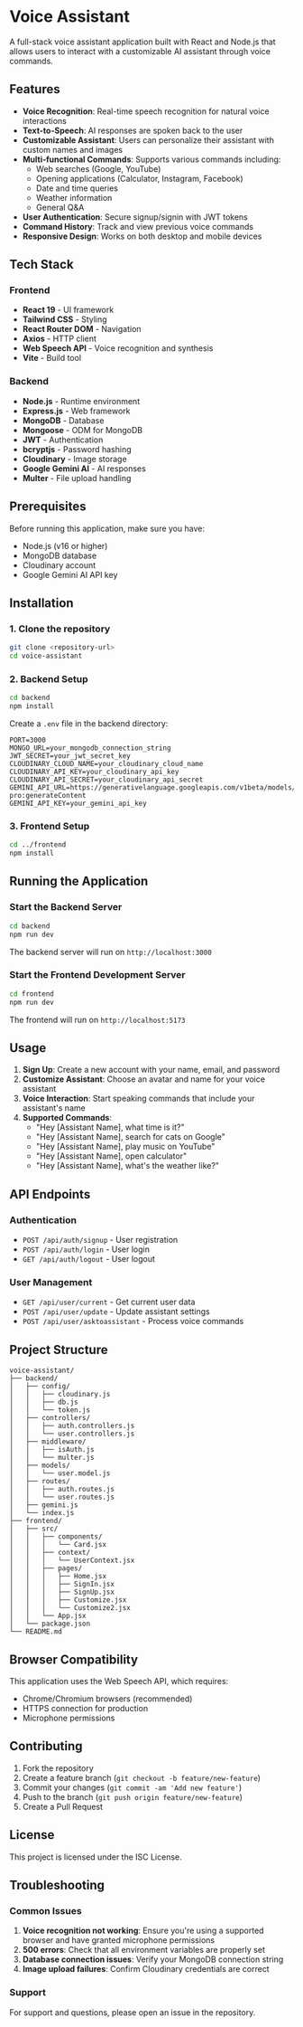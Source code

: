 # Voice Assistant

A full-stack voice assistant application built with React and Node.js that allows users to interact with a customizable AI assistant through voice commands.

## Features

- **Voice Recognition**: Real-time speech recognition for natural voice interactions
- **Text-to-Speech**: AI responses are spoken back to the user
- **Customizable Assistant**: Users can personalize their assistant with custom names and images
- **Multi-functional Commands**: Supports various commands including:
  - Web searches (Google, YouTube)
  - Opening applications (Calculator, Instagram, Facebook)
  - Date and time queries
  - Weather information
  - General Q&A
- **User Authentication**: Secure signup/signin with JWT tokens
- **Command History**: Track and view previous voice commands
- **Responsive Design**: Works on both desktop and mobile devices

## Tech Stack

### Frontend
- **React 19** - UI framework
- **Tailwind CSS** - Styling
- **React Router DOM** - Navigation
- **Axios** - HTTP client
- **Web Speech API** - Voice recognition and synthesis
- **Vite** - Build tool

### Backend
- **Node.js** - Runtime environment
- **Express.js** - Web framework
- **MongoDB** - Database
- **Mongoose** - ODM for MongoDB
- **JWT** - Authentication
- **bcryptjs** - Password hashing
- **Cloudinary** - Image storage
- **Google Gemini AI** - AI responses
- **Multer** - File upload handling

## Prerequisites

Before running this application, make sure you have:

- Node.js (v16 or higher)
- MongoDB database
- Cloudinary account
- Google Gemini AI API key

## Installation

### 1. Clone the repository
```bash
git clone <repository-url>
cd voice-assistant
```

### 2. Backend Setup
```bash
cd backend
npm install
```

Create a `.env` file in the backend directory:
```env
PORT=3000
MONGO_URL=your_mongodb_connection_string
JWT_SECRET=your_jwt_secret_key
CLOUDINARY_CLOUD_NAME=your_cloudinary_cloud_name
CLOUDINARY_API_KEY=your_cloudinary_api_key
CLOUDINARY_API_SECRET=your_cloudinary_api_secret
GEMINI_API_URL=https://generativelanguage.googleapis.com/v1beta/models/gemini-pro:generateContent
GEMINI_API_KEY=your_gemini_api_key
```

### 3. Frontend Setup
```bash
cd ../frontend
npm install
```

## Running the Application

### Start the Backend Server
```bash
cd backend
npm run dev
```
The backend server will run on `http://localhost:3000`

### Start the Frontend Development Server
```bash
cd frontend
npm run dev
```
The frontend will run on `http://localhost:5173`

## Usage

1. **Sign Up**: Create a new account with your name, email, and password
2. **Customize Assistant**: Choose an avatar and name for your voice assistant
3. **Voice Interaction**: Start speaking commands that include your assistant's name
4. **Supported Commands**:
   - "Hey [Assistant Name], what time is it?"
   - "Hey [Assistant Name], search for cats on Google"
   - "Hey [Assistant Name], play music on YouTube"
   - "Hey [Assistant Name], open calculator"
   - "Hey [Assistant Name], what's the weather like?"

## API Endpoints

### Authentication
- `POST /api/auth/signup` - User registration
- `POST /api/auth/login` - User login
- `GET /api/auth/logout` - User logout

### User Management
- `GET /api/user/current` - Get current user data
- `POST /api/user/update` - Update assistant settings
- `POST /api/user/asktoassistant` - Process voice commands

## Project Structure

```
voice-assistant/
├── backend/
│   ├── config/
│   │   ├── cloudinary.js
│   │   ├── db.js
│   │   └── token.js
│   ├── controllers/
│   │   ├── auth.controllers.js
│   │   └── user.controllers.js
│   ├── middleware/
│   │   ├── isAuth.js
│   │   └── multer.js
│   ├── models/
│   │   └── user.model.js
│   ├── routes/
│   │   ├── auth.routes.js
│   │   └── user.routes.js
│   ├── gemini.js
│   └── index.js
├── frontend/
│   ├── src/
│   │   ├── components/
│   │   │   └── Card.jsx
│   │   ├── context/
│   │   │   └── UserContext.jsx
│   │   ├── pages/
│   │   │   ├── Home.jsx
│   │   │   ├── SignIn.jsx
│   │   │   ├── SignUp.jsx
│   │   │   ├── Customize.jsx
│   │   │   └── Customize2.jsx
│   │   └── App.jsx
│   └── package.json
└── README.md
```

## Browser Compatibility

This application uses the Web Speech API, which requires:
- Chrome/Chromium browsers (recommended)
- HTTPS connection for production
- Microphone permissions

## Contributing

1. Fork the repository
2. Create a feature branch (`git checkout -b feature/new-feature`)
3. Commit your changes (`git commit -am 'Add new feature'`)
4. Push to the branch (`git push origin feature/new-feature`)
5. Create a Pull Request

## License

This project is licensed under the ISC License.

## Troubleshooting

### Common Issues

1. **Voice recognition not working**: Ensure you're using a supported browser and have granted microphone permissions
2. **500 errors**: Check that all environment variables are properly set
3. **Database connection issues**: Verify your MongoDB connection string
4. **Image upload failures**: Confirm Cloudinary credentials are correct

### Support

For support and questions, please open an issue in the repository.